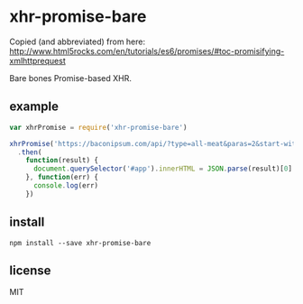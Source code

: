 # xhr-promise-bare

Copied (and abbreviated) from here:
http://www.html5rocks.com/en/tutorials/es6/promises/#toc-promisifying-xmlhttprequest

Bare bones Promise-based XHR.

## example

```js
var xhrPromise = require('xhr-promise-bare')

xhrPromise('https://baconipsum.com/api/?type=all-meat&paras=2&start-with-lorem=1')
  .then(
    function(result) {
      document.querySelector('#app').innerHTML = JSON.parse(result)[0]
    }, function(err) {
      console.log(err)
    })
```

## install

`npm install --save xhr-promise-bare`

## license

MIT
